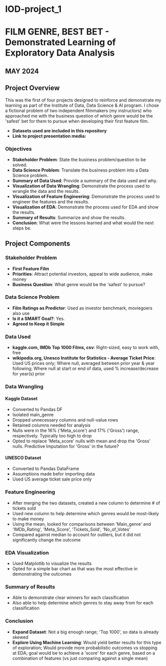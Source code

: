 # IOD-project_1
# FILM GENRE, BEST BET - Demonstrated Learning of Exploratory Data Analysis
## MAY 2024

## Project Overview
This was the first of four projects designed to reinforce and demonstrate my learning as part of the Institute of Data, Data Science & AI program. I chose a fictional problem of two independent filmmakers (my instructors) who approached me with the business question of which genre would be the 'safest' bet for them to pursue when developing their first feature film.

- **Datasets used are included in this repository**
- **Link to project presentation media:** 

### Objectives
- **Stakeholder Problem**: State the business problem/question to be solved.
- **Data Science Problem**: Translate the business problem into a Data Science problem.
- **Summary of Data Used**: Provide a summary of the data used and why.
- **Visualization of Data Wrangling**: Demonstrate the process used to wrangle the data and the results.
- **Visualization of Feature Engineering**: Demonstrate the process used to engineer the features and the results.
- **Visualization of EDA**: Demonstrate the process used for EDA and show the results.
- **Summary of Results**: Summarize and show the results.
- **Conclusion**: What were the lessons learned and what would the next steps be.

## Project Components

### Stakeholder Problem
- **First Feature Film**
- **Priorities**: Attract potential investors, appeal to wide audience, make money
- **Business Question**: What genre would be the 'safest' to pursue?

### Data Science Problem
- **Film Ratings as Predictor**: Used as investor benchmark, moviegoers also use
- **Is it a SMART Goal?**: Yes.
- **Agreed to Keep it Simple**

### Data Used
- **kaggle.com, IMDb Top 1000 Films, csv**: Right-sized, easy to work with, free
- **wikipedia.org, Unesco Institute for Statistics - Average Ticket Price**: Used US prices only; Where null, averaged between prior year & year following; Where null at start or end of data, used % increase/decrease for year(s) prior

### Data Wrangling
#### Kaggle Dataset
- Converted to Pandas DF
- Isolated main_genre
- Dropped unnecessary columns and null-value rows
- Retained columns needed for analysis
- Nulls were in the 16% ('Meta_score') and 17% ('Gross') range, respectively. Typically too high to drop
- Opted to replace 'Meta_score' nulls with mean and drop the 'Gross' nulls. Predictive Imputation for 'Gross' in the future?
#### UNESCO Dataset
- Converted to Pandas DataFrame
- Assumptions made befor importing data
- Used US average ticket sale price only

### Feature Engineering
- After merging the two datasets, created a new column to determine # of tickets sold
- Used new column to help determine which genres would be most-likely to make money
- Using the mean, looked for comparisons between 'Main_genre' and 'IMDb_Rating', 'Meta_Score', 'Tickets_Sold', 'No_of_Votes'
- Compared against median to account for outliers, but it did not significantly change the outcome

### EDA Visualization
- Used Matplotlib to visualize the results
- Opted for a simple bar chart as that was the most effective in demonstrating the outcomes

### Summary of Results
- Able to demonstrate clear winners for each classification
- Also able to help determine which genres to stay away from for each classification

### Conclusion
- **Expand Dataset**: Not a big enough range; 'Top 1000', so data is already skewed
- **Explore Using Machine Learning**: Would yield better results for this type of exploration; Would provide more probabilistic outcomes vs stopping at EDA; goal would be to achieve a 'score' for each genre, based on a combination of features (vs just comparing against a single mean)

